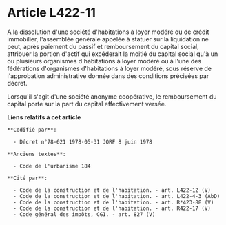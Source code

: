 # Article L422-11

A la dissolution d'une société d'habitations à loyer modéré ou de crédit immobilier, l'assemblée générale appelée à statuer
sur la liquidation ne peut, après paiement du passif et remboursement du capital social, attribuer la portion d'actif qui
excéderait la moitié du capital social qu'à un ou plusieurs organismes d'habitations à loyer modéré ou à l'une des
fédérations d'organismes d'habitations à loyer modéré, sous réserve de l'approbation administrative donnée dans des
conditions précisées par décret.

Lorsqu'il s'agit d'une société anonyme coopérative, le remboursement du capital porte sur la part du capital effectivement
versée.

**Liens relatifs à cet article**

	**Codifié par**:

	  - Décret n°78-621 1978-05-31 JORF 8 juin 1978

	**Anciens textes**:

	  - Code de l'urbanisme 184

	**Cité par**:

	  - Code de la construction et de l'habitation. - art. L422-12 (V)
	  - Code de la construction et de l'habitation. - art. L422-4-3 (AbD)
	  - Code de la construction et de l'habitation. - art. R*423-88 (V)
	  - Code de la construction et de l'habitation. - art. R422-17 (V)
	  - Code général des impôts, CGI. - art. 827 (V)

